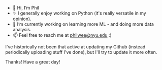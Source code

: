 - 👋 Hi, I’m Phil
- ✨ I generally enjoy working on Python (it's really versatile in my opinion).
- 🌱 I’m currently working on learning more ML - and doing more data analysis.
- 📫 Feel free to reach me at philwee@nyu.edu :)

I've historically not been that active at updating my Github (instead periodically uploading stuff I've done), but I'll try to update it more often.

Thanks! Have a great day!

<!---
philwee/philwee is a ✨ special ✨ repository because its `README.md` (this file) appears on your GitHub profile.
You can click the Preview link to take a look at your changes.
--->
